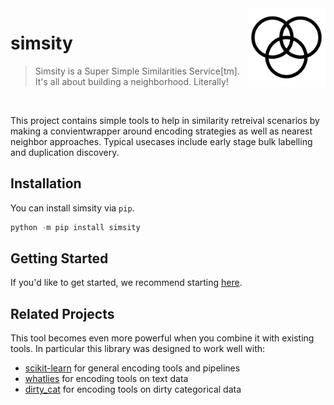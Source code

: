 <img src="icon.png" width=125 height=125 align="right">

# simsity

> Simsity is a Super Simple Similarities Service[tm]. <br>
> It's all about building a neighborhood. Literally! <br>

<br>

This project contains simple tools to help in similarity retreival scenarios
by making a convientwrapper around encoding strategies as well as nearest neighbor
approaches. Typical usecases include early stage bulk labelling and duplication discovery.

## Installation

You can install simsity via `pip`.

```python
python -m pip install simsity
```

## Getting Started

If you'd like to get started, we recommend starting [here](quickstart/).

## Related Projects

This tool becomes even more powerful when you combine it with existing tools.
In particular this library was designed to work well with:

- [scikit-learn](https://scikit-learn.org/) for general encoding tools and pipelines
- [whatlies](https://rasahq.github.io/whatlies/api/language/bpemb_lang/) for encoding tools on text data
- [dirty_cat](https://dirty-cat.github.io/stable/) for encoding tools on dirty categorical data
